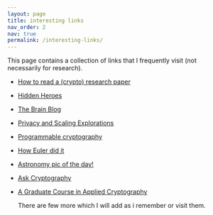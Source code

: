 ```yaml
---
layout: page
title: interesting links
nav_order: 2
nav: true
permalink: /interesting-links/
---
```



This page contains a collection of links that I frequently visit (not necessarily for research).

- [How to read a (crypto) research paper](https://gotchas.salusa.dev/how_to_read.html)
- [Hidden Heroes](https://hiddenheroes.netguru.com/)
- [The Brain Blog](https://philosophyofbrains.com/)
- [Privacy and Scaling Explorations](https://mirror.xyz/privacy-scaling-explorations.eth)
- [Programmable cryptography](https://0xparc.org/blog/programmable-cryptography-1)
- [How Euler did it](http://eulerarchive.maa.org/hedi/)
- [Astronomy pic of the day!](https://apod.nasa.gov/apod/astropix.html)
- [Ask Cryptography](https://askcryp.to)
- [A Graduate Course in Applied Cryptography](https://toc.cryptobook.us/)


  There are few more which I will add as i remember or visit them.
